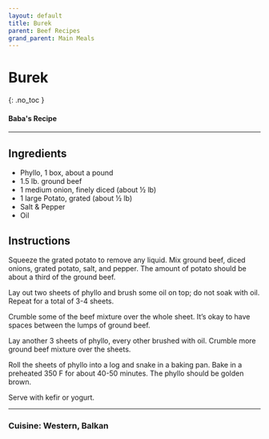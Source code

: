 ```yaml
---
layout: default
title: Burek
parent: Beef Recipes
grand_parent: Main Meals
---
```


# Burek
{: .no_toc }

#### Baba's Recipe

---

## Ingredients
<ul>
	<li>Phyllo, 1 box, about a pound</li>
	<li>1.5 lb. ground beef</li>
	<li>1 medium onion, finely diced (about ½ lb)</li>
	<li>1 large Potato, grated (about ½ lb)</li>
	<li>Salt & Pepper</li>
	<li>Oil</li>
</ul>

## Instructions

Squeeze the grated potato to remove any liquid. Mix ground beef, diced onions, grated potato, salt, and pepper. The amount of potato should be about a third of the ground beef. 

Lay out two sheets of phyllo and brush some oil on top; do not soak with oil. Repeat for a total of 3-4 sheets. 

Crumble some of the beef mixture over the whole sheet. It’s okay to have spaces between the lumps of ground beef. 

Lay another 3 sheets of phyllo, every other brushed with oil. Crumble more ground beef mixture over the sheets. 

Roll the sheets of phyllo into a log and snake in a baking pan. Bake in a preheated 350 F for about 40-50 minutes. The phyllo should be golden brown. 

Serve with kefir or yogurt.

--- 

### Cuisine: Western, Balkan